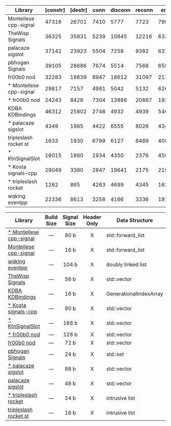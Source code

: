 
| Library | [constr] | [destr] | conn | disconn | reconn | emit | all | threaded | score |
|---------|----------|---------|------|---------|--------|------|-----|----------|-------|
| Montellese cpp-signal | 47316 | 26701 | 7410 | 5777 | 7723 | 79997 | 3321 | 0 | 104227 |
| TheWisp Signals | 36325 | 35831 | 5239 | 10645 | 12216 | 63389 | 5981 | 0 | 97471 |
| palacaze sigslot | 37142 | 23923 | 5504 | 7258 | 9382 | 63743 | 4185 | 0 | 90071 |
| pbhogan Signals | 39105 | 28686 | 7674 | 5514 | 7568 | 65950 | 3210 | 0 | 89917 |
| fr00b0 nod | 32283 | 18639 | 8947 | 18612 | 31097 | 21117 | 8487 | 0 | 88260 |
| * Montellese cpp-signal | 29817 | 7157 | 4981 | 5042 | 5132 | 62691 | 2465 | 2547 | 82858 |
| * fr00b0 nod | 24243 | 8426 | 7304 | 13886 | 20887 | 19272 | 6284 | 6307 | 73941 |
| KDBA KDBindings | 46312 | 25802 | 2748 | 4932 | 4939 | 54679 | 2683 | 0 | 69982 |
| * palacaze sigslot | 4349 | 1985 | 4422 | 6555 | 8026 | 43403 | 3619 | 3560 | 69585 |
| tripleslash rocket st | 1633 | 1930 | 6799 | 6127 | 6489 | 40838 | 3229 | 0 | 63482 |
| * KtnSignalSlot | 16015 | 1860 | 1934 | 4350 | 2376 | 45065 | 1444 | 1416 | 56586 |
| * Kosta signals-cpp | 29049 | 3380 | 2847 | 19641 | 2175 | 21999 | 1859 | 1783 | 50303 |
| * tripleslash rocket | 1262 | 865 | 4263 | 4699 | 4345 | 16296 | 2010 | 2020 | 33633 |
| wqking eventpp | 22336 | 8613 | 3258 | 4166 | 3336 | 19180 | 1706 | 0 | 31645 |

| Library | Build Size | Signal Size | Header Only | Data Structure | Thread Safe |
| ------- |:----------:|:-----------:|:-----------:| -------------- |:-----------:|
| [* Montellese cpp-signal](https://github.com/Montellese/cpp-signal) | &mdash; | 80 b | X | std::forward_list | X |
| [Montellese cpp-signal](https://github.com/Montellese/cpp-signal) | &mdash; | 16 b | X | std::forward_list | - |
| [wqking eventpp](https://github.com/wqking/eventpp) | &mdash; | 104 b | X | doubly linked list | - |
| [TheWisp Signals](https://github.com/TheWisp/signals) | &mdash; | 56 b | X | std::vector | - |
| [KDBA KDBindings](https://github.com/KDAB/KDBindings) | &mdash; | 16 b | X | GenerationalIndexArray | - |
| [* Kosta signals-cpp](https://github.com/Kosta-Github/signals-cpp) | &mdash; | 80 b | X | std::vector | X |
| [* KtnSignalSlot](https://gitlab.com/KtnFramework/Libraries/KtnSignalSlot.git) | &mdash; | 168 b | X | std::vector | X |
| [* fr00b0 nod](https://github.com/fr00b0/nod) | &mdash; | 128 b | X | std::vector | X |
| [fr00b0 nod](https://github.com/fr00b0/nod) | &mdash; | 72 b | X | std::vector | - |
| [pbhogan Signals](https://github.com/pbhogan/Signals) | &mdash; | 24 b | X | std::set | - |
| [* palacaze sigslot](https://github.com/palacaze/sigslot) | &mdash; | 88 b | X | std::vector | X |
| [palacaze sigslot](https://github.com/palacaze/sigslot) | &mdash; | 48 b | X | std::vector | - |
| [* tripleslash rocket](https://github.com/tripleslash/rocket) | &mdash; | 24 b | X | intrusive list | X |
| [tripleslash rocket st](https://github.com/tripleslash/rocket) | &mdash; | 16 b | X | intrusive list | - |

